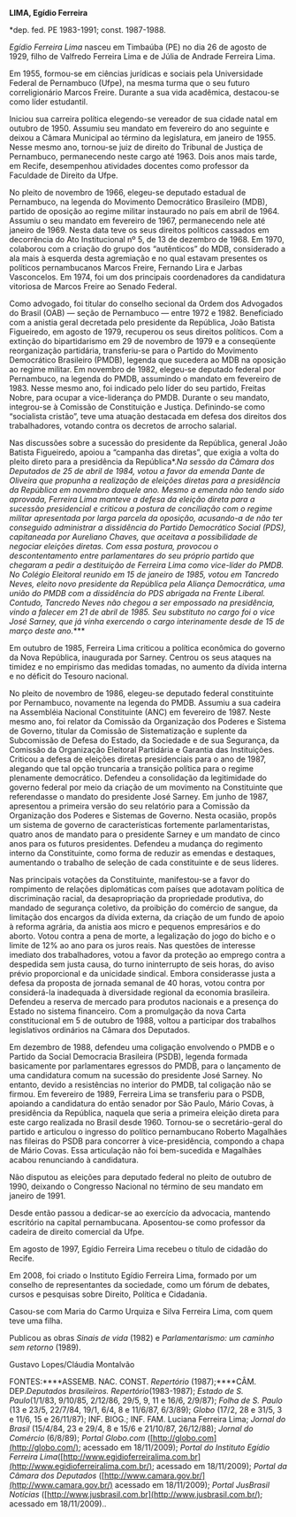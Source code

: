 **LIMA, Egídio Ferreira**

\*dep. fed. PE 1983-1991; const. 1987-1988.

*Egídio Ferreira Lima* nasceu em Timbaúba (PE) no dia 26 de agosto de
1929, filho de Valfredo Ferreira Lima e de Júlia de Andrade Ferreira
Lima.

Em 1955, formou-se em ciências jurídicas e sociais pela Universidade
Federal de Pernambuco (Ufpe), na mesma turma que o seu futuro
correligionário Marcos Freire. Durante a sua vida acadêmica, destacou-se
como líder estudantil.

Iniciou sua carreira política elegendo-se vereador de sua cidade natal
em outubro de 1950. Assumiu seu mandato em fevereiro do ano seguinte e
deixou a Câmara Municipal ao término da legislatura, em janeiro de 1955.
Nesse mesmo ano, tornou-se juiz de direito do Tribunal de Justiça de
Pernambuco, permanecendo neste cargo até 1963. Dois anos mais tarde, em
Recife, desempenhou atividades docentes como professor da Faculdade de
Direito da Ufpe.

No pleito de novembro de 1966, elegeu-se deputado estadual de
Pernambuco, na legenda do Movimento Democrático Brasileiro (MDB),
partido de oposição ao regime militar instaurado no país em abril de
1964. Assumiu o seu mandato em fevereiro de 1967, permanecendo nele até
janeiro de 1969. Nesta data teve os seus direitos políticos cassados em
decorrência do Ato Institucional nº 5, de 13 de dezembro de 1968. Em
1970, colaborou com a criação do grupo dos “autênticos” do MDB,
considerado a ala mais à esquerda desta agremiação e no qual estavam
presentes os políticos pernambucanos Marcos Freire, Fernando Lira e
Jarbas Vasconcelos. Em 1974, foi um dos principais coordenadores da
candidatura vitoriosa de Marcos Freire ao Senado Federal.

Como advogado, foi titular do conselho secional da Ordem dos Advogados
do Brasil (OAB) — seção de Pernambuco — entre 1972 e 1982. Beneficiado
com a anistia geral decretada pelo presidente da República, João Batista
Figueiredo, em agosto de 1979, recuperou os seus direitos políticos. Com
a extinção do bipartidarismo em 29 de novembro de 1979 e a conseqüente
reorganização partidária, transferiu-se para o Partido do Movimento
Democrático Brasileiro (PMDB), legenda que sucedera ao MDB na oposição
ao regime militar. Em novembro de 1982, elegeu-se deputado federal por
Pernambuco, na legenda do PMDB, assumindo o mandato em fevereiro de
1983. Nesse mesmo ano, foi indicado pelo líder do seu partido, Freitas
Nobre, para ocupar a vice-liderança do PMDB. Durante o seu mandato,
integrou-se à Comissão de Constituição e Justiça. Definindo-se como
“socialista cristão”, teve uma atuação destacada em defesa dos direitos
dos trabalhadores, votando contra os decretos de arrocho salarial.

Nas discussões sobre a sucessão do presidente da República, general João
Batista Figueiredo, apoiou a “campanha das diretas”, que exigia a volta
do pleito direto para a presidência da República*.*Na sessão da Câmara
dos Deputados de 25 de abril de 1984, votou a favor da emenda Dante de
Oliveira que propunha a realização de eleições diretas para a
presidência da República em novembro daquele ano. Mesmo a emenda não
tendo sido aprovada, Ferreira Lima manteve a defesa da eleição direta
para a sucessão presidencial e criticou a postura de conciliação com o
regime militar apresentada por larga parcela da oposição, acusando-a de
não ter conseguido administrar a dissidência do Partido Democrático
Social (PDS), capitaneada por Aureliano Chaves, que aceitava a
possibilidade de negociar eleições diretas. Com essa postura, provocou o
descontentamento entre parlamentares do seu próprio partido que chegaram
a pedir a destituição de Ferreira Lima como vice-líder do PMDB. No
Colégio Eleitoral reunido em 15 de janeiro de 1985, votou em Tancredo
Neves, eleito novo presidente da República pela Aliança Democrática, uma
união do PMDB com a dissidência do PDS abrigada na Frente Liberal.
Contudo, Tancredo Neves não chegou a ser empossado na presidência, vindo
a falecer em 21 de abril de 1985. Seu substituto no cargo foi o vice
José Sarney, que já vinha exercendo o cargo interinamente desde de 15 de
março deste ano.****

Em outubro de 1985, Ferreira Lima criticou a política econômica do
governo da Nova República, inaugurada por Sarney. Centrou os seus
ataques na timidez e no empirismo das medidas tomadas, no aumento da
dívida interna e no déficit do Tesouro nacional.

No pleito de novembro de 1986, elegeu-se deputado federal constituinte
por Pernambuco, novamente na legenda do PMDB. Assumiu a sua cadeira na
Assembléia Nacional Constituinte (ANC) em fevereiro de 1987. Neste mesmo
ano, foi relator da Comissão da Organização dos Poderes e Sistema de
Governo, titular da Comissão de Sistematização e suplente da Subcomissão
de Defesa do Estado, da Sociedade e de sua Segurança, da Comissão da
Organização Eleitoral Partidária e Garantia das Instituições. Criticou a
defesa de eleições diretas presidenciais para o ano de 1987, alegando
que tal opção truncaria a transição política para o regime plenamente
democrático. Defendeu a consolidação da legitimidade do governo federal
por meio da criação de um movimento na Constituinte que referendasse o
mandato do presidente José Sarney. Em junho de 1987, apresentou a
primeira versão do seu relatório para a Comissão da Organização dos
Poderes e Sistemas de Governo. Nesta ocasião, propôs um sistema de
governo de características fortemente parlamentaristas, quatro anos de
mandato para o presidente Sarney e um mandato de cinco anos para os
futuros presidentes. Defendeu a mudança do regimento interno da
Constituinte, como forma de reduzir as emendas e destaques, aumentando o
trabalho de seleção de cada constituinte e de seus líderes.

Nas principais votações da Constituinte, manifestou-se a favor do
rompimento de relações diplomáticas com países que adotavam política de
discriminação racial, da desapropriação da propriedade produtiva, do
mandado de segurança coletivo, da proibição do comércio de sangue, da
limitação dos encargos da dívida externa, da criação de um fundo de
apoio à reforma agrária, da anistia aos micro e pequenos empresários e
do aborto. Votou contra a pena de morte, a legalização do jogo do bicho
e o limite de 12% ao ano para os juros reais. Nas questões de interesse
imediato dos trabalhadores, votou a favor da proteção ao emprego contra
a despedida sem justa causa, do turno ininterrupto de seis horas, do
aviso prévio proporcional e da unicidade sindical. Embora considerasse
justa a defesa da proposta de jornada semanal de 40 horas, votou contra
por considerá-la inadequada à diversidade regional da economia
brasileira. Defendeu a reserva de mercado para produtos nacionais e a
presença do Estado no sistema financeiro. Com a promulgação da nova
Carta constitucional em 5 de outubro de 1988, voltou a participar dos
trabalhos legislativos ordinários na Câmara dos Deputados.

Em dezembro de 1988, defendeu uma coligação envolvendo o PMDB e o
Partido da Social Democracia Brasileira (PSDB), legenda formada
basicamente por parlamentares egressos do PMDB, para o lançamento de uma
candidatura comum na sucessão do presidente José Sarney. No entanto,
devido a resistências no interior do PMDB, tal coligação não se firmou.
Em fevereiro de 1989, Ferreira Lima se transferiu para o PSDB, apoiando
a candidatura do então senador por São Paulo, Mário Covas, à presidência
da República, naquela que seria a primeira eleição direta para este
cargo realizada no Brasil desde 1960. Tornou-se o secretário-geral do
partido e articulou o ingresso do político pernambucano Roberto
Magalhães nas fileiras do PSDB para concorrer à vice-presidência,
compondo a chapa de Mário Covas. Essa articulação não foi bem-sucedida e
Magalhães acabou renunciando à candidatura.

Não disputou as eleições para deputado federal no pleito de outubro de
1990, deixando o Congresso Nacional no término de seu mandato em janeiro
de 1991.

Desde então passou a dedicar-se ao exercício da advocacia, mantendo
escritório na capital pernambucana. Aposentou-se como professor da
cadeira de direito comercial da Ufpe.

Em agosto de 1997, Egídio Ferreira Lima recebeu o título de cidadão do
Recife.

Em 2008, foi criado o Instituto Egídio Ferreira Lima, formado por um
conselho de representantes da sociedade, como um fórum de debates,
cursos e pesquisas sobre Direito, Política e Cidadania.

Casou-se com Maria do Carmo Urquiza e Silva Ferreira Lima, com quem teve
uma filha.

Publicou as obras *Sinais de vida* (1982) e *Parlamentarismo: um caminho
sem retorno* (1989).

Gustavo Lopes/Cláudia Montalvão

FONTES:****ASSEMB. NAC. CONST. *Repertório* (1987);****CÂM.
DEP.*Deputados brasileiros. Repertório*(1983-1987); *Estado de S.
Paulo*(1/1/83, 9/10/85, 2/12/86, 29/5, 9, 11 e 16/6, 2/9/87); *Folha de
S. Paulo* (13 e 23/5, 22/7/84, 19/1, 6/4, 8 e 11/6/87, 6/3/89); *Globo*
(17/2, 28 e 31/5, 3 e 11/6, 15 e 26/11/87); INF. BIOG.; INF. FAM.
Luciana Ferreira Lima; *Jornal do Brasil* (15/4/84, 23 e 29/4, 8 e 15/6
e 21/10/87, 26/12/88); *Jornal do Comércio* (6/8/89); *Portal Globo.com*
([http://globo.com](http://globo.com/); acessado em 18/11/2009); *Portal
do Instituto Egídio Ferreira
Lima*([http://www.egidioferreiralima.com.br](http://www.egidioferreiralima.com.br/);
acessado em 18/11/2009); *Portal da Câmara dos Deputados*
([http://www.camara.gov.br/](http://www.camara.gov.br/) acessado em
18/11/2009); *Portal JusBrasil Notícias*
([http://www.jusbrasil.com.br](http://www.jusbrasil.com.br/); acessado
em 18/11/2009)..

 
